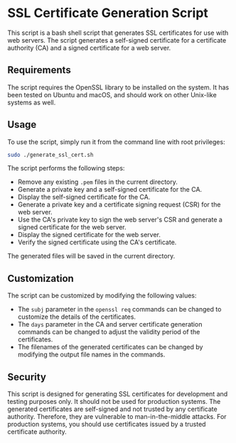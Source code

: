 # SSL Certificate Generation Script
This script is a bash shell script that generates SSL certificates for use with web servers. The script generates a self-signed certificate for a certificate authority (CA) and a signed certificate for a web server.

## Requirements
The script requires the OpenSSL library to be installed on the system. It has been tested on Ubuntu and macOS, and should work on other Unix-like systems as well.

## Usage
To use the script, simply run it from the command line with root privileges:

```bash
sudo ./generate_ssl_cert.sh
```

The script performs the following steps:

- Remove any existing `.pem` files in the current directory.
- Generate a private key and a self-signed certificate for the CA.
- Display the self-signed certificate for the CA.
- Generate a private key and a certificate signing request (CSR) for the web server.
- Use the CA's private key to sign the web server's CSR and generate a signed certificate for the web server.
- Display the signed certificate for the web server.
- Verify the signed certificate using the CA's certificate.

The generated files will be saved in the current directory.

## Customization
The script can be customized by modifying the following values:

- The `subj` parameter in the `openssl req` commands can be changed to customize the details of the certificates.
- The `days` parameter in the CA and server certificate generation commands can be changed to adjust the validity period of the certificates.
- The filenames of the generated certificates can be changed by modifying the output file names in the commands.

## Security
This script is designed for generating SSL certificates for development and testing purposes only. It should not be used for production systems. The generated certificates are self-signed and not trusted by any certificate authority. Therefore, they are vulnerable to man-in-the-middle attacks. For production systems, you should use certificates issued by a trusted certificate authority.